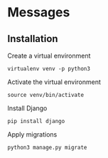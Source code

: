 # Messages

## Installation

Create a virtual environment

```virtualenv venv -p python3```

Activate the virtual environment

```source venv/bin/activate```

Install Django

```pip install django```

Apply migrations

```python3 manage.py migrate```
